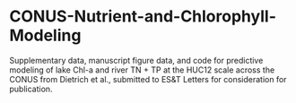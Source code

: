 # CONUS-Nutrient-and-Chlorophyll-Modeling
Supplementary data, manuscript figure data, and code for predictive modeling of lake Chl-a and river TN + TP at the HUC12 scale across the CONUS from Dietrich et al., submitted to ES&T Letters for consideration for publication.
